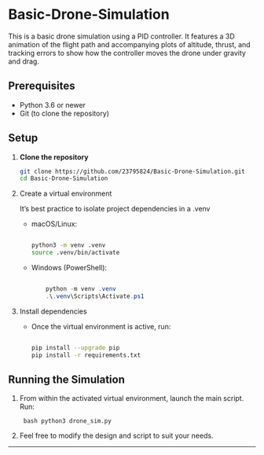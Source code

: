 # Basic-Drone-Simulation

This is a basic drone simulation using a PID controller. It features a 3D animation of the flight path and accompanying plots of altitude, thrust, and tracking errors to show how the controller moves the drone under gravity and drag.

## Prerequisites

- Python 3.6 or newer  
- Git (to clone the repository)

## Setup

1. **Clone the repository**  
   ```bash
   git clone https://github.com/23795824/Basic-Drone-Simulation.git
   cd Basic-Drone-Simulation

2. Create a virtual environment

    It’s best practice to isolate project dependencies in a .venv

    - macOS/Linux:

        ```bash

        python3 -m venv .venv
        source .venv/bin/activate

        ```
    
    - Windows (PowerShell):

        ```powershell

            python -m venv .venv
            .\.venv\Scripts\Activate.ps1

        ```

3. Install dependencies

    - Once the virtual environment is active, run:

        ```bash

        pip install --upgrade pip
        pip install -r requirements.txt

        ```

## Running the Simulation

1. From within the activated virtual environment, launch the main script. Run:

        bash python3 drone_sim.py
        
2. Feel free to modify the design and script to suit your needs.

---
